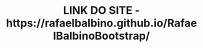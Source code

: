 <div align="center"><h1>LINK DO SITE - https://rafaelbalbino.github.io/RafaelBalbinoBootstrap/</h1><div>
